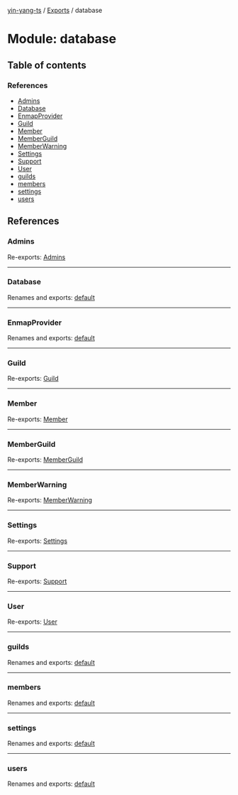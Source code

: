 [yin-yang-ts](../README.md) / [Exports](../modules.md) / database

# Module: database

## Table of contents

### References

- [Admins](database.md#admins)
- [Database](database.md#database)
- [EnmapProvider](database.md#enmapprovider)
- [Guild](database.md#guild)
- [Member](database.md#member)
- [MemberGuild](database.md#memberguild)
- [MemberWarning](database.md#memberwarning)
- [Settings](database.md#settings)
- [Support](database.md#support)
- [User](database.md#user)
- [guilds](database.md#guilds)
- [members](database.md#members)
- [settings](database.md#settings)
- [users](database.md#users)

## References

### Admins

Re-exports: [Admins](../interfaces/database_models_settings.admins.md)

___

### Database

Renames and exports: [default](../classes/database_database.default.md)

___

### EnmapProvider

Renames and exports: [default](../classes/database_enmapprovider.default.md)

___

### Guild

Re-exports: [Guild](../interfaces/database_models_guild.guild.md)

___

### Member

Re-exports: [Member](../interfaces/database_models_member.member.md)

___

### MemberGuild

Re-exports: [MemberGuild](../interfaces/database_models_member.memberguild.md)

___

### MemberWarning

Re-exports: [MemberWarning](../interfaces/database_models_member.memberwarning.md)

___

### Settings

Re-exports: [Settings](../interfaces/database_models_settings.settings.md)

___

### Support

Re-exports: [Support](../interfaces/database_models_settings.support.md)

___

### User

Re-exports: [User](../interfaces/database_models_user.user.md)

___

### guilds

Renames and exports: [default](database_models_guild.md#default)

___

### members

Renames and exports: [default](database_models_member.md#default)

___

### settings

Renames and exports: [default](database_models_settings.md#default)

___

### users

Renames and exports: [default](database_models_user.md#default)
